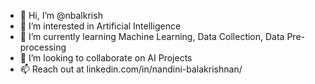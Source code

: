 - 👋 Hi, I’m @nbalkrish
- 👀 I’m interested in Artificial Intelligence
- 🌱 I’m currently learning Machine Learning, Data Collection, Data Pre-processing
- 💞️ I’m looking to collaborate on AI Projects
- 📫 Reach out at linkedin.com/in/nandini-balakrishnan/ 

<!---
nbalkrish/nbalkrish is a ✨ special ✨ repository because its `README.md` (this file) appears on your GitHub profile.
You can click the Preview link to take a look at your changes.
--->
